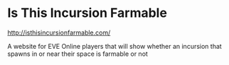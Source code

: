 # Is This Incursion Farmable

http://isthisincursionfarmable.com/

A website for EVE Online players that will show whether an incursion that spawns in or near their space is farmable or not